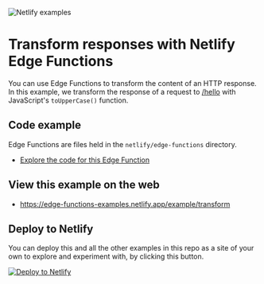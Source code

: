 ![Netlify examples](https://user-images.githubusercontent.com/5865/159468750-df1c2783-39b2-40da-9c0f-971f72a7ea3f.png)

# Transform responses with Netlify Edge Functions

You can use Edge Functions to transform the content of an HTTP response. In this example, we transform the response of a
request to <a href="/hello">/hello</a> with JavaScript's <code>toUpperCase()</code> function.

## Code example

Edge Functions are files held in the `netlify/edge-functions` directory.

- [Explore the code for this Edge Function](../../netlify/edge-functions/transform.ts)

## View this example on the web

- https://edge-functions-examples.netlify.app/example/transform

## Deploy to Netlify

You can deploy this and all the other examples in this repo as a site of your own to explore and experiment with, by
clicking this button.

[![Deploy to Netlify](https://www.netlify.com/img/deploy/button.svg)](https://app.netlify.com/start/deploy?repository=https://github.com/netlify/edge-functions-examples)
